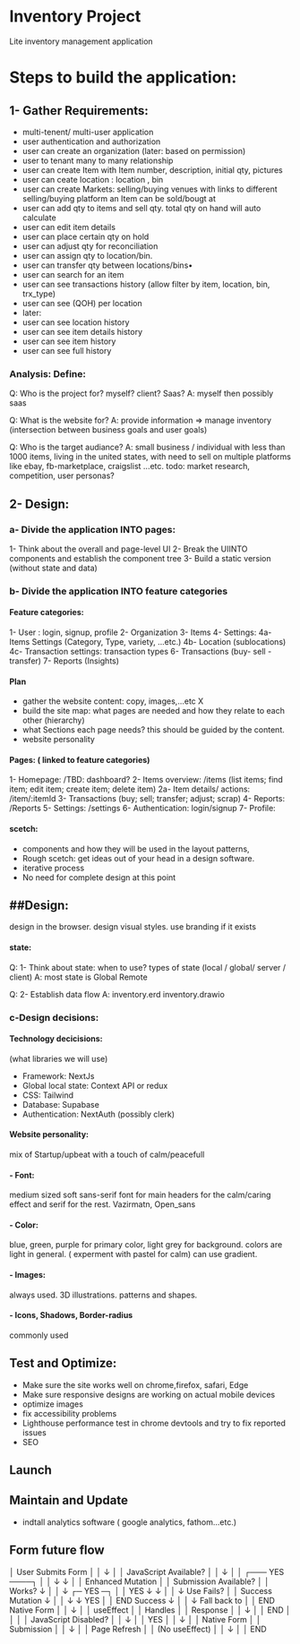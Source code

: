 # Inventory Project

Lite inventory management application

# Steps to build the application:

## 1- Gather Requirements:

- multi-tenent/ multi-user application
- user authentication and authorization
- user can create an organization (later: based on permission)
- user to tenant many to many relationship
- user can create Item with Item number, description, initial qty, pictures
- user can ceate location : location , bin
- user can create Markets: selling/buying venues with links to different selling/buying platform an Item can be sold/bougt at
- user can add qty to items and sell qty. total qty on hand will auto calculate
- user can edit item details
- user can place certain qty on hold
- user can adjust qty for reconciliation
- user can assign qty to location/bin.
- user can transfer qty between locations/bins•
- user can search for an item
- user can see transactions history (allow filter by item, location, bin, trx_type)
- user can see (QOH) per location
- later:
- user can see location history
- user can see item details history
- user can see item history
- user can see full history

### Analysis: Define:

Q: Who is the project for? myself? client? Saas?
A: myself then possibly saas

Q: What is the website for?
A: provide information => manage inventory
(intersection between business goals and user goals)

Q: Who is the target audiance?
A: small business / individual with less than 1000 items, living in the united states, with need to sell on multiple platforms like ebay, fb-marketplace, craigslist ...etc.
todo: market research, competition, user personas?

## 2- Design:

### a- Divide the application INTO pages:

1- Think about the overall and page-level UI
2- Break the UIINTO components and establish the component tree
3- Build a static version (without state and data)

### b- Divide the application INTO feature categories

#### Feature categories:

1- User : login, signup, profile
2- Organization
3- Items
4- Settings:
4a- Items Settings (Category, Type, variety, ...etc.)
4b- Location (sublocations)
4c- Transaction settings: transaction types
6- Transactions (buy- sell - transfer)
7- Reports (Insights)

#### Plan

- gather the website content: copy, images,...etc X
- build the site map: what pages are needed and how they relate to each other (hierarchy)
- what Sections each page needs? this should be guided by the content.
- website personality

#### Pages: ( linked to feature categories)

1- Homepage: /TBD: dashboard?
2- Items overview: /items (list items; find item; edit item; create item; delete item)
2a- Item details/ actions: /item/:itemId
3- Transactions (buy; sell; transfer; adjust; scrap)
4- Reports: /Reports
5- Settings: /settings
6- Authentication: login/signup
7- Profile:

#### scetch:

- components and how they will be used in the layout patterns,
- Rough scetch: get ideas out of your head in a design software.
- iterative process
- No need for complete design at this point

## ##Design:

design in the browser. design visual styles.
use branding if it exists

#### state:

Q: 1- Think about state: when to use? types of state (local / global/ server / client)
A: most state is Global Remote

Q: 2- Establish data flow
A: inventory.erd inventory.drawio

### c-Design decisions:

#### Technology decicisions:

(what libraries we will use)

- Framework: NextJs
- Global local state: Context API or redux
- CSS: Tailwind
- Database: Supabase
- Authentication: NextAuth (possibly clerk)

#### Website personality:

mix of Startup/upbeat with a touch of calm/peacefull

#### - Font:

medium sized soft sans-serif font for main headers for the calm/caring effect and serif for the rest.
Vazirmatn, Open_sans

#### - Color:

blue, green, purple for primary color, light grey for background. colors are light in general. ( experment with pastel for calm) can use gradient.

#### - Images:

always used. 3D illustrations. patterns and shapes.

#### - Icons, Shadows, Border-radius

commonly used

## Test and Optimize:

- Make sure the site works well on chrome,firefox, safari, Edge
- Make sure responsive designs are working on actual mobile devices
- optimize images
- fix accessibility problems
- Lighthouse performance test in chrome devtools and try to fix reported issues
- SEO

## Launch

## Maintain and Update

- indtall analytics software ( google analytics, fathom...etc.)

## Form future flow

│ User Submits Form │
│ ↓ │
│ JavaScript Available? │
│ ↓ │
│ ┌─── YES ────┐ │
│ ↓ ↓ │
│ Enhanced Mutation │
│ Submission Available? │
│ Works? ↓ │
│ ↓ ┌─ YES ─┐ │
│ YES ↓ ↓ │
│ ↓ Use Fails? │
│ Success Mutation ↓ │
│ ↓ ↓ YES │
│ END Success ↓ │
│ ↓ Fall back to │
│ END Native Form │
│ ↓ │
│ useEffect │
│ Handles │
│ Response │
│ ↓ │
│ END │
│ │
│ JavaScript Disabled? │
│ ↓ │
│ YES │
│ ↓ │
│ Native Form │
│ Submission │
│ ↓ │
│ Page Refresh │
│ (No useEffect) │
│ ↓ │
│ END
